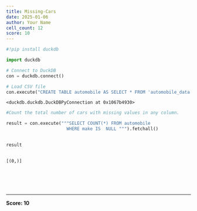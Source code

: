 ```yaml
---
title: Missing-Cars
date: 2025-01-06
author: Your Name
cell_count: 12
score: 10
---
```


```python
#!pip install duckdb
```


```python
import duckdb
```


```python
# Connect to DuckDB
con = duckdb.connect()

```


```python
# Load CSV file
con.execute("CREATE TABLE automobile AS SELECT * FROM 'automobile_data.csv'")

```




    <duckdb.duckdb.DuckDBPyConnection at 0x1067b4930>




```python
#Count the total number of cars with missing values in any column.
```


```python
result = con.execute("""SELECT COUNT(*) FROM automobile
                       WHERE make IS  NULL """).fetchall()
                        
```


```python
result
                        
```




    [(0,)]




```python

```


```python


```


```python

```


```python

```


```python

```


---
**Score: 10**
